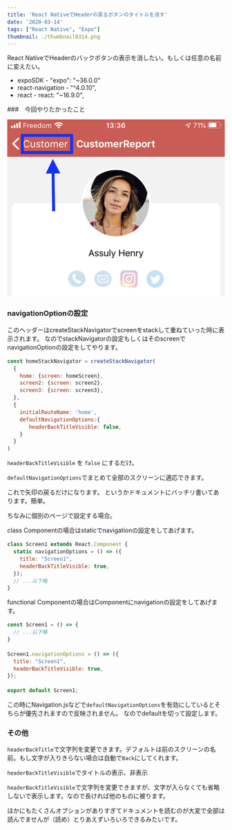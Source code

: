 ```yaml
---
title: 'React NativeでHeaderの戻るボタンのタイトルを消す'
date: '2020-03-14'
tags: ["React Native", "Expo"]
thumbnail: ./thumbnail0314.png
---
```



React NativeでHeaderのバックボタンの表示を消したい。もしくは任意の名前に変えたい。

- expoSDK - "expo": "~36.0.0"
- react-navigation - "^4.0.10",
- react - react: "~16.9.0",

###　今回やりたかったこと

![headerBackButton](./headerBackButton1.png)

### navigationOptionの設定

このヘッダーはcreateStackNavigatorでscreenをstackして重ねていった時に表示されます。
なのでstackNavigatorの設定もしくはそのscreenでnavigationOptionの設定をしてやります。

```javascript:title=Navigator.js
const homeStackNavigator = createStackNavigator(
  {
    home: {screen: homeScreen},
    screen2: {screen: screen2},
    screen3: {screen: screen3},
  },
  {
    initialRouteName: 'home',
    defaultNavigationOptions:{
       headerBackTitleVisible: false,
    }
  }
)
```

`headerBackTitleVisible` を `false` にするだけ。

`defaultNavigationOptions`でまとめて全部のスクリーンに適応できます。

これで矢印の戻るだけになります。
というかドキュメントにバッチリ書いてあります。簡単。

ちなみに個別のページで設定する場合。

class Componentの場合はstaticでnavigationの設定をしてあげます。

```javascript:title=screen1.js
class Screen1 extends React.Component {
  static navigationOptions = () => ({
    title: "Screen1",
    headerBackTitleVisible: true,
  });
  // ...以下略
}
```

functional Componentの場合はComponentにnavigationの設定をしてあげます。

```javascript:title=screen1.js
const Screen1 = () => {
  // ...以下略
}

Screen1.navigationOptions = () => ({
  title: "Screen1",
  headerBackTitleVisible: true,
});

export default Screen1;
```

この時にNavigation.jsなどで`defaultNavigationOptions`を有効にしているとそちらが優先されますので反映されません。
なのでdefaultを切って設定します。

### その他

`headerBackTitle`で文字列を変更できます。デフォルトは前のスクリーンの名前。もし文字が入りきらない場合は自動で`Back`にしてくれます。

`headerBackTitleVisible`でタイトルの表示、非表示

`headerBackTitleVisible`で文字列を変更できますが、文字が入らなくても省略しないで表示します。なので長ければ他のものに被ります。

ほかにもたくさんオプションがありすぎてドキュメントを読むのが大変で全部は読んでませんが（読め）とりあえずいろいろできるみたいです。